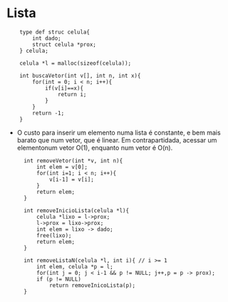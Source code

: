 # Lista
        type def struc celula{
            int dado;
            struct celula *prox;
        } celula;

        celula *l = malloc(sizeof(celula));

        int buscaVetor(int v[], int n, int x){
            for(int = 0; i < n; i++){
                if(v[i]==x){
                    return i;
                }
            }
            return -1;
        }

- O custo para inserir um elemento numa lista é constante, e bem mais barato que num vetor, que é linear. Em contrapartidada, acessar um elementonum vetor O(1), enquanto num vetor é O(n).

        int removeVetor(int *v, int n){
            int elem = v[0];
            for(int i=1; i < n; i++){
                v[i-1] = v[i];
            }
            return elem;
        }

        int removeInicioLista(celula *l){
            celula *lixo = l->prox;
            l->prox = lixo->prox;
            int elem = lixo -> dado;
            free(lixo);
            return elem;
        }

        int removeListaN(celula *l, int i){ // i >= 1
            int elem, celula *p = l;
            for(int j = 0; j < i-1 && p != NULL; j++,p = p -> prox);
            if (p != NULL)
                return removeInicoLista(p);
        }